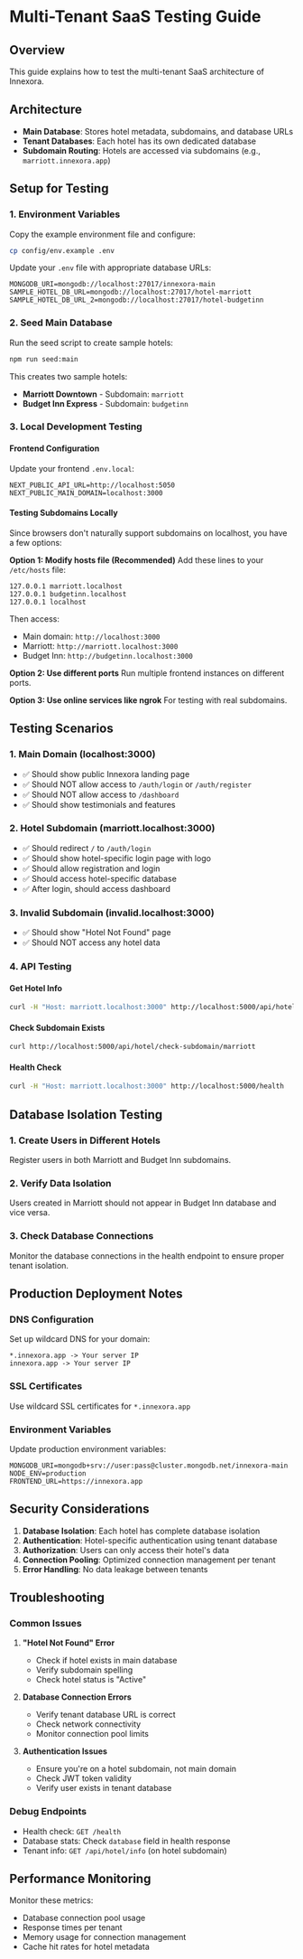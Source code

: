 # Multi-Tenant SaaS Testing Guide

## Overview

This guide explains how to test the multi-tenant SaaS architecture of Innexora.

## Architecture

- **Main Database**: Stores hotel metadata, subdomains, and database URLs
- **Tenant Databases**: Each hotel has its own dedicated database
- **Subdomain Routing**: Hotels are accessed via subdomains (e.g., `marriott.innexora.app`)

## Setup for Testing

### 1. Environment Variables

Copy the example environment file and configure:

```bash
cp config/env.example .env
```

Update your `.env` file with appropriate database URLs:

```env
MONGODB_URI=mongodb://localhost:27017/innexora-main
SAMPLE_HOTEL_DB_URL=mongodb://localhost:27017/hotel-marriott
SAMPLE_HOTEL_DB_URL_2=mongodb://localhost:27017/hotel-budgetinn
```

### 2. Seed Main Database

Run the seed script to create sample hotels:

```bash
npm run seed:main
```

This creates two sample hotels:

- **Marriott Downtown** - Subdomain: `marriott`
- **Budget Inn Express** - Subdomain: `budgetinn`

### 3. Local Development Testing

#### Frontend Configuration

Update your frontend `.env.local`:

```env
NEXT_PUBLIC_API_URL=http://localhost:5050
NEXT_PUBLIC_MAIN_DOMAIN=localhost:3000
```

#### Testing Subdomains Locally

Since browsers don't naturally support subdomains on localhost, you have a few options:

**Option 1: Modify hosts file (Recommended)**
Add these lines to your `/etc/hosts` file:

```
127.0.0.1 marriott.localhost
127.0.0.1 budgetinn.localhost
127.0.0.1 localhost
```

Then access:

- Main domain: `http://localhost:3000`
- Marriott: `http://marriott.localhost:3000`
- Budget Inn: `http://budgetinn.localhost:3000`

**Option 2: Use different ports**
Run multiple frontend instances on different ports.

**Option 3: Use online services like ngrok**
For testing with real subdomains.

## Testing Scenarios

### 1. Main Domain (localhost:3000)

- ✅ Should show public Innexora landing page
- ✅ Should NOT allow access to `/auth/login` or `/auth/register`
- ✅ Should NOT allow access to `/dashboard`
- ✅ Should show testimonials and features

### 2. Hotel Subdomain (marriott.localhost:3000)

- ✅ Should redirect `/` to `/auth/login`
- ✅ Should show hotel-specific login page with logo
- ✅ Should allow registration and login
- ✅ Should access hotel-specific database
- ✅ After login, should access dashboard

### 3. Invalid Subdomain (invalid.localhost:3000)

- ✅ Should show "Hotel Not Found" page
- ✅ Should NOT access any hotel data

### 4. API Testing

#### Get Hotel Info

```bash
curl -H "Host: marriott.localhost:3000" http://localhost:5000/api/hotel/info
```

#### Check Subdomain Exists

```bash
curl http://localhost:5000/api/hotel/check-subdomain/marriott
```

#### Health Check

```bash
curl -H "Host: marriott.localhost:3000" http://localhost:5000/health
```

## Database Isolation Testing

### 1. Create Users in Different Hotels

Register users in both Marriott and Budget Inn subdomains.

### 2. Verify Data Isolation

Users created in Marriott should not appear in Budget Inn database and vice versa.

### 3. Check Database Connections

Monitor the database connections in the health endpoint to ensure proper tenant isolation.

## Production Deployment Notes

### DNS Configuration

Set up wildcard DNS for your domain:

```
*.innexora.app -> Your server IP
innexora.app -> Your server IP
```

### SSL Certificates

Use wildcard SSL certificates for `*.innexora.app`

### Environment Variables

Update production environment variables:

```env
MONGODB_URI=mongodb+srv://user:pass@cluster.mongodb.net/innexora-main
NODE_ENV=production
FRONTEND_URL=https://innexora.app
```

## Security Considerations

1. **Database Isolation**: Each hotel has complete database isolation
2. **Authentication**: Hotel-specific authentication using tenant database
3. **Authorization**: Users can only access their hotel's data
4. **Connection Pooling**: Optimized connection management per tenant
5. **Error Handling**: No data leakage between tenants

## Troubleshooting

### Common Issues

1. **"Hotel Not Found" Error**
   - Check if hotel exists in main database
   - Verify subdomain spelling
   - Check hotel status is "Active"

2. **Database Connection Errors**
   - Verify tenant database URL is correct
   - Check network connectivity
   - Monitor connection pool limits

3. **Authentication Issues**
   - Ensure you're on a hotel subdomain, not main domain
   - Check JWT token validity
   - Verify user exists in tenant database

### Debug Endpoints

- Health check: `GET /health`
- Database stats: Check `database` field in health response
- Tenant info: `GET /api/hotel/info` (on hotel subdomain)

## Performance Monitoring

Monitor these metrics:

- Database connection pool usage
- Response times per tenant
- Memory usage for connection management
- Cache hit rates for hotel metadata
